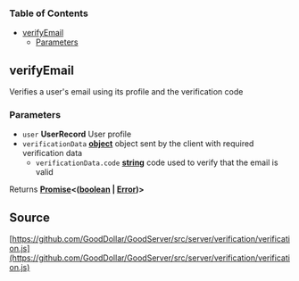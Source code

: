 <!-- Generated by documentation.js. Update this documentation by updating the source code. -->

### Table of Contents

-   [verifyEmail][1]
    -   [Parameters][2]

## verifyEmail

Verifies a user's email using its profile and the verification code

### Parameters

-   `user` **UserRecord** User profile
-   `verificationData` **[object][3]** object sent by the client with required verification data
    -   `verificationData.code` **[string][4]** code used to verify that the email is valid

Returns **[Promise][5]&lt;([boolean][6] \| [Error][7])>** 

[1]: #verifyemail

[2]: #parameters

[3]: https://developer.mozilla.org/docs/Web/JavaScript/Reference/Global_Objects/Object

[4]: https://developer.mozilla.org/docs/Web/JavaScript/Reference/Global_Objects/String

[5]: https://developer.mozilla.org/docs/Web/JavaScript/Reference/Global_Objects/Promise

[6]: https://developer.mozilla.org/docs/Web/JavaScript/Reference/Global_Objects/Boolean

[7]: https://developer.mozilla.org/docs/Web/JavaScript/Reference/Global_Objects/Error
## Source
[https://github.com/GoodDollar/GoodServer/src/server/verification/verification.js](https://github.com/GoodDollar/GoodServer/src/server/verification/verification.js)

